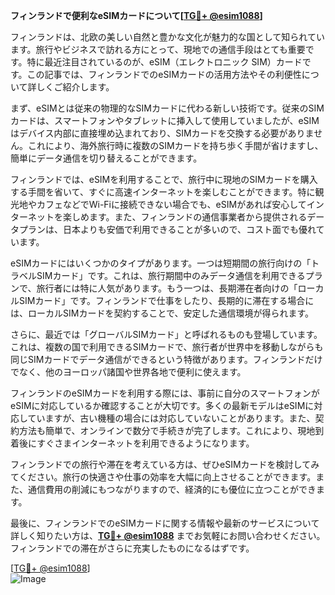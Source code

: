 **フィンランドで便利なeSIMカードについて[[TG💪+ @esim1088](https://t.me/s/esim1088)]**

フィンランドは、北欧の美しい自然と豊かな文化が魅力的な国として知られています。旅行やビジネスで訪れる方にとって、現地での通信手段はとても重要です。特に最近注目されているのが、eSIM（エレクトロニック SIM）カードです。この記事では、フィンランドでのeSIMカードの活用方法やその利便性について詳しくご紹介します。

まず、eSIMとは従来の物理的なSIMカードに代わる新しい技術です。従来のSIMカードは、スマートフォンやタブレットに挿入して使用していましたが、eSIMはデバイス内部に直接埋め込まれており、SIMカードを交換する必要がありません。これにより、海外旅行時に複数のSIMカードを持ち歩く手間が省けますし、簡単にデータ通信を切り替えることができます。

フィンランドでは、eSIMを利用することで、旅行中に現地のSIMカードを購入する手間を省いて、すぐに高速インターネットを楽しむことができます。特に観光地やカフェなどでWi-Fiに接続できない場合でも、eSIMがあれば安心してインターネットを楽しめます。また、フィンランドの通信事業者から提供されるデータプランは、日本よりも安価で利用できることが多いので、コスト面でも優れています。

eSIMカードにはいくつかのタイプがあります。一つは短期間の旅行向けの「トラベルSIMカード」です。これは、旅行期間中のみデータ通信を利用できるプランで、旅行者には特に人気があります。もう一つは、長期滞在者向けの「ローカルSIMカード」です。フィンランドで仕事をしたり、長期的に滞在する場合には、ローカルSIMカードを契約することで、安定した通信環境が得られます。

さらに、最近では「グローバルSIMカード」と呼ばれるものも登場しています。これは、複数の国で利用できるSIMカードで、旅行者が世界中を移動しながらも同じSIMカードでデータ通信ができるという特徴があります。フィンランドだけでなく、他のヨーロッパ諸国や世界各地で便利に使えます。

フィンランドのeSIMカードを利用する際には、事前に自分のスマートフォンがeSIMに対応しているか確認することが大切です。多くの最新モデルはeSIMに対応していますが、古い機種の場合には対応していないことがあります。また、契約方法も簡単で、オンラインで数分で手続きが完了します。これにより、現地到着後にすぐさまインターネットを利用できるようになります。

フィンランドでの旅行や滞在を考えている方は、ぜひeSIMカードを検討してみてください。旅行の快適さや仕事の効率を大幅に向上させることができます。また、通信費用の削減にもつながりますので、経済的にも優位に立つことができます。

最後に、フィンランドでのeSIMカードに関する情報や最新のサービスについて詳しく知りたい方は、**[TG💪+ @esim1088](https://t.me/s/esim1088)** までお気軽にお問い合わせください。フィンランドでの滞在がさらに充実したものになるはずです。

[[TG💪+ @esim1088](https://t.me/s/esim1088)]  
![Image](https://i.postimg.cc/Y0z9fWf4/image.png)